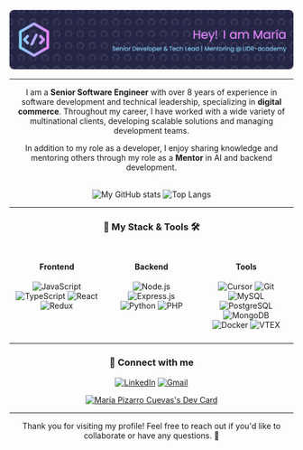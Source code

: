 <div align="center">

![Salute](./media/github-header-image.png)

---

I am a **Senior Software Engineer** with over 8 years of experience in software development and technical leadership, specializing in **digital commerce**. Throughout my career, I have worked with a wide variety of multinational clients, developing scalable solutions and managing development teams.

In addition to my role as a developer, I enjoy sharing knowledge and mentoring others through my role as a **Mentor** in AI and backend development. 

<br/>  

<img src="https://github-readme-stats.vercel.app/api?username=Edain92&show_icons=true&theme=tokyonight" alt="My GitHub stats" width="45%" />
<img src="https://github-readme-stats.vercel.app/api/top-langs/?username=Edain92&layout=compact&theme=tokyonight" alt="Top Langs" width="45%" />  

<br/>  

---

### 🚀 My Stack & Tools 🛠️

<div style="display: flex; justify-content: space-around;">
  <div style="flex: 1; text-align: center; padding: 10px;">
    <h4>Frontend</h4>
      <img src="https://img.shields.io/badge/JavaScript-F7DF1E?style=for-the-badge&logo=javascript&logoColor=black" alt="JavaScript" height="30" />
      <img src="https://img.shields.io/badge/TypeScript-3178C6?style=for-the-badge&logo=typescript&logoColor=white" alt="TypeScript" height="30" />
      <img src="https://img.shields.io/badge/React-20232A?style=for-the-badge&logo=react&logoColor=61DAFB" alt="React" height="30" />
      <img src="https://img.shields.io/badge/Redux-593D88?style=for-the-badge&logo=redux&logoColor=white" alt="Redux" height="30" />
  </div>

  <div style="flex: 1; text-align: center; padding: 10px;">
    <h4>Backend</h4>
      <img src="https://img.shields.io/badge/Node.js-43853D?style=for-the-badge&logo=node.js&logoColor=white" alt="Node.js" height="30" />
      <img src="https://img.shields.io/badge/Express.js-404D59?style=for-the-badge" alt="Express.js" height="30" />
      <img src="https://img.shields.io/badge/Python-3670A0?style=for-the-badge&logo=python&logoColor=ffdd54" alt="Python" height="30" />
      <img src="https://img.shields.io/badge/PHP-777BB4?style=for-the-badge&logo=php&logoColor=white" alt="PHP" height="30" />
  </div>

  <div style="flex: 1; text-align: center; padding: 10px;">
    <h4>Tools</h4>
      <img src="https://img.shields.io/badge/Cursor-222222?style=for-the-badge&logo=cursor&logoColor=white" alt="Cursor" height="25" />
      <img src="https://img.shields.io/badge/Git-F05032?style=for-the-badge&logo=git&logoColor=white" alt="Git" height="25" />
      <img src="https://img.shields.io/badge/MySQL-00000F?style=for-the-badge&logo=mysql&logoColor=white" alt="MySQL" height="25" />
      <img src="https://img.shields.io/badge/PostgreSQL-336791?style=for-the-badge&logo=postgresql&logoColor=white" alt="PostgreSQL" height="25" />
      <img src="https://img.shields.io/badge/MongoDB-4EA94B?style=for-the-badge&logo=mongodb&logoColor=white" alt="MongoDB" height="25" />
      <img src="https://img.shields.io/badge/Docker-2CA5E0?style=for-the-badge&logo=docker&logoColor=white" alt="Docker" height="25" />
      <img src="https://img.shields.io/badge/VTEX-F71963?style=for-the-badge&logo=vtex&logoColor=white" alt="VTEX" height="25" />
  </div>
</div>

---

### 🎯 Connect with me

[![LinkedIn](https://img.shields.io/badge/LinkedIn-0077B5?style=for-the-badge&logo=linkedin&logoColor=white)](https://www.linkedin.com/in/maria-pizarro-cuevas/)
[![Gmail](https://img.shields.io/badge/Gmail-D14836?style=for-the-badge&logo=gmail&logoColor=white)](mailto:mpizarrocuevas@gmail.com)

<a href="https://app.daily.dev/edain"><img src="https://api.daily.dev/devcards/v2/OEK7UERSv.png?type=default&r=pwo" width="175" alt="María Pizarro Cuevas's Dev Card"/></a>

---

Thank you for visiting my profile! Feel free to reach out if you'd like to collaborate or have any questions. 🚀
</div>
